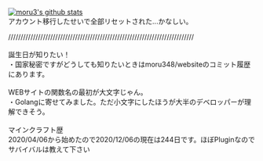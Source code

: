 [![moru3's github stats](https://github-readme-stats.vercel.app/api?username=moru348)](https://github.com/anuraghazra/github-readme-stats)<br>
アカウント移行したせいで全部リセットされた...かなしい。

///////////////////////////////////////////////////////////////////////////<br><br>
誕生日が知りたい！<br>
・国家秘密ですがどうしても知りたいときはmoru348/websiteのコミット履歴にあります。<br>
<br>
WEBサイトの関数名の最初が大文字じゃん。<br>
・Golangに寄せてみました。ただ小文字にしたほうが大半のデベロッパーが理解できそう。<br>
<br>
マインクラフト歴<br>
2020/04/06から始めたので2020/12/06の現在は244日です。ほぼPluginなのでサバイバルは教えて下さい<br>
